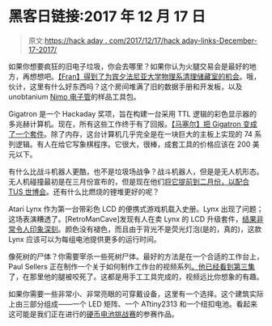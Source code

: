 # 黑客日链接:2017 年 12 月 17 日

> 原文:[https://hack aday . com/2017/12/17/hack aday-links-December-17-2017/](https://hackaday.com/2017/12/17/hackaday-links-december-17-2017/)

如果你想要疯狂的旧电子垃圾，你会去哪里？如果你认为火腿交易会是最好的地方，再想想吧。[【Fran】得到了为宾夕法尼亚大学物理系清理储藏室的机会](https://www.youtube.com/watch?v=_znnfw0tQFc)。哦，伙计，这里有什么好东西吗？这个房间堆满了旧的数据手册和开发板，以及 unobtanium [Nimo 电子管](https://www.youtube.com/watch?v=xmWg7CtN0Ac)的样品工具包。

Gigatron 是一个 Hackaday 奖项，旨在构建一台采用 TTL 逻辑的彩色显示器的多兆赫计算机。现在，所有这些工作终于有了回报。[【马塞尔】把 Gigatron 变成了一个套件](https://hackaday.io/project/20781-gigatron-the-ttl-microcomputer/log/71293-gigatron-the-ttl-computer-as-a-kit)。除了内存，这台计算机几乎完全是在一块巨大的主板上实现的 74 系列逻辑。有人在给它写象棋程序。它很大，很棒，成套工具的价格应该在 200 美元以下。

有什么比战斗机器人更酷，也不是垃圾场战争？战斗机器人，但是是无人机形态。无人机碰撞最初是在三月份宣布的，但是现在他们[将它提前到二月份，以配合 TUS 世博会](http://www.droneclash.nl/collaboration-and-date-change/)。还有什么比燃烧的锂堆更好的呢？

Atari Lynx 作为第一台带彩色 LCD 的便携式游戏机载入史册。Lynx 出现了问题；这场表演糟透了。[RetroManCave]发现有人在卖 Lynx 的 LCD 升级套件，[结果非常令人印象深刻](https://www.youtube.com/watch?v=EIer2-KAn7o)。颜色没有褪色，而且由于背光不是荧光灯泡(是的，真的)，这款 Lynx 应该可以为每组电池提供更多的运行时间。

像死树的尸体？你需要宰杀一些死树尸体。最好的方法是在一个合适的工作台上，Paul Sellers 正在制作一个关于如何制作工作台的视频系列[。](https://www.youtube.com/watch?v=V9W9xQS-EdQ)[他已经看到第三集](https://www.youtube.com/watch?v=jVbuBGSfLC4)了，在那里他的腿被咬死了。这都是用手工工具完成的，视频远比你想象的有趣。

如果你需要一些非常小、非常亮眼的可穿戴设备，这里有一个选择。这个建筑实际上由三部分组成——一个 LED 矩阵、一个 ATtiny2313 和一个纽扣电池。看起来这可能是我们正在进行的[硬币电池挑战赛](https://hackaday.io/contest/28283-coin-cell-challenge)的参赛作品。